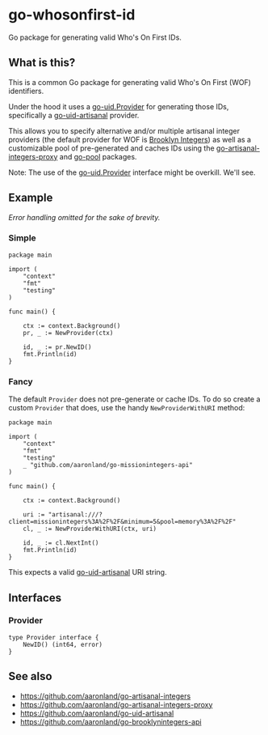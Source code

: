 # go-whosonfirst-id

Go package for generating valid Who's On First IDs.

## What is this?

This is a common Go package for generating valid Who's On First (WOF) identifiers.

Under the hood it uses a [go-uid.Provider](https://github.com/aaronland/go-uid) for generating those IDs, specifically a [go-uid-artisanal](https://github.com/aaronland/go-uid-artisanal) provider.

This allows you to specify alternative and/or multiple artisanal integer providers (the default provider for WOF is [Brooklyn Integers](https://brooklynintegers.com/)) as well as a customizable pool of pre-generated and caches IDs using the [go-artisanal-integers-proxy](https://github.com/aaronland/go-artisanal-integers-proxy) and [go-pool](https://github.com/aaronland?utf8=%E2%9C%93&q=go-pool&type=&language=) packages.

Note: The use of the [go-uid.Provider](https://github.com/aaronland/go-uid) interface might be overkill. We'll see.

## Example

_Error handling omitted for the sake of brevity._

### Simple

```
package main

import (
	"context"
	"fmt"
	"testing"
)

func main() {

	ctx := context.Background()
	pr, _ := NewProvider(ctx)

	id, _ := pr.NewID()
	fmt.Println(id)
}
```

### Fancy

The default `Provider` does not pre-generate or cache IDs. To do so create a custom `Provider` that does, use the handy `NewProviderWithURI` method:

```
package main

import (
	"context"
	"fmt"
	"testing"
	_ "github.com/aaronland/go-missionintegers-api"	
)

func main() {

	ctx := context.Background()

	uri := "artisanal:///?client=missionintegers%3A%2F%2F&minimum=5&pool=memory%3A%2F%2F"
	cl, _ := NewProviderWithURI(ctx, uri)

	id, _ := cl.NextInt()
	fmt.Println(id)
}
```

This expects a valid [go-uid-artisanal](https://github.com/aaronland/go-uid-artisanal) URI string.

## Interfaces

### Provider

```
type Provider interface {
	NewID() (int64, error)
}
```

## See also

* https://github.com/aaronland/go-artisanal-integers
* https://github.com/aaronland/go-artisanal-integers-proxy
* https://github.com/aaronland/go-uid-artisanal
* https://github.com/aaronland/go-brooklynintegers-api